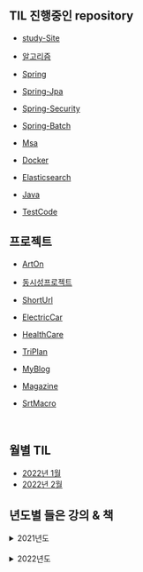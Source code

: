## TIL 진행중인 repository
- [study-Site](https://github.com/ssj9398/study-Site)

- [알고리즘](https://github.com/ssj9398/ps)

- [Spring](https://github.com/ssj9398/SpringPractice)
- [Spring-Jpa](https://github.com/ssj9398/SpringBoot-Jpa)
- [Spring-Security](https://github.com/ssj9398/Spring-Security)
- [Spring-Batch](https://github.com/ssj9398/Spring-Batch)

- [Msa](https://github.com/ssj9398/Spring-Cloud-Microservices-Architecture)
- [Docker](https://github.com/ssj9398/docker)
- [Elasticsearch](https://github.com/ssj9398/spring-elasticsearch)

- [Java](https://github.com/fall-in-java/alisyabob)
- [TestCode](https://github.com/ssj9398/NextStep)

## 프로젝트
- [ArtOn](https://github.com/art-on/art-server)
- [동시성프로젝트](https://github.com/ssj9398/concurrency-stock)
- [ShortUrl](https://github.com/ssj9398/ShortUrl)
- [ElectricCar](https://github.com/ssj9398/Electric-Car)
- [HealthCare](https://github.com/health-functional-food-project/backend)
- [TriPlan](https://github.com/24hours-not-enough/BE)
- [MyBlog](https://github.com/ssj9398/myBlog)
- [Magazine](https://github.com/ssj9398/Magazine)

- [SrtMacro](https://github.com/ssj9398/python-srt-macro)
</br>

## 월별 TIL
- [2022년 1월](https://github.com/ssj9398/TIL/tree/main/2022-01)
- [2022년 2월](https://github.com/ssj9398/TIL/tree/main/2022-02)

## 년도별 들은 강의 & 책
<details markdown="1">
<summary>2021년도</summary>
- https://ssj9398.github.io/study-Site/html/2021.html
</details>
</br>
<details markdown="1">
<summary>2022년도</summary>
- https://ssj9398.github.io/study-Site/html/2022.html
</details>
